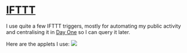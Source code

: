 # [IFTTT](https://ifttt.com)
I use quite a few IFTTT triggers, mostly for automating my public activity and centralising it in [Day One](../macOS/apps/day-one.md) so I can query it later.

Here are the applets I use:
![](https://i.imgur.com/Qevs54m.png)